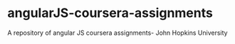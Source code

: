 # angularJS-coursera-assignments
A repository of angular JS coursera assignments- John Hopkins University
